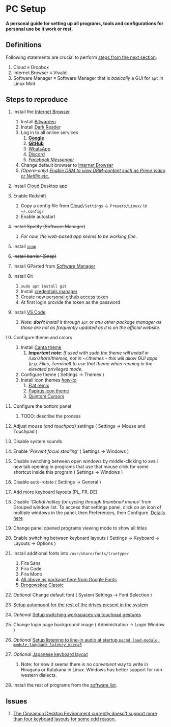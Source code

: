 # PC Setup
  #### A personal guide for setting up all programs, tools and configurations for personal use be it work or rest.

## Definitions
Following statements are crucial to perform [steps from the next section](#steps-to-reproduce).

1. Cloud $\equiv$ Dropbox
2. Internet Browser $\equiv$ Vivaldi
3. Software Manager $\equiv$ Software Manager that is *basically* a GUI for `apt` in Linux Mint

## Steps to reproduce

1. Install the [Internet Browser](#definitions)
   1. Install [Bitwarden](https://bitwarden.com/#download)
   2. Install [Dark Reader](https://chrome.google.com/webstore/detail/dark-reader/eimadpbcbfnmbkopoojfekhnkhdbieeh)
   3. Log in to all online services
      1. [**Google**](accounts.google.com/)
      2. [**GitHub**](https://github.com/login)
      3. [WhatsApp](https://web.whatsapp.com/)
      4. [Discord](https://discordapp.com/channels/@me)
      5. [*Facebook Messenger*](https://www.messenger.com/)
   4. Change default browser to [Internet Browser](#definitions)
   5. *(Opera-only) [Enable DRM to view DRM-content such as Prime Video or Netflix etc.](https://forums.opera.com/topic/28663/widevine-and-opera/29)*

2. Install [Cloud](#definitions) Desktop app

3. Enable Redshift
   1. Copy a config file from [Cloud](#definitions)`/Settings & Presets/Linux/` to `~/.config/`
   2. Enable autostart

4. ~~Install Spotify (Software Manager)~~
   1. *For now, the web-based app seems to be working fine.*

5. Install [`snap`](https://snapcraft.io/docs/installing-snap-on-linux-mint)

6. ~~Install barrier (Snap)~~

7. Install GParted from [Software Manager](#definitions)

8. Install Git
   1. `sudo apt install git`
   2. Install [credentials manager](https://stackoverflow.com/questions/36585496/error-when-using-git-credential-helper-with-gnome-keyring-as-sudo/40312117#40312117)
   3. Create new [personal github access token](https://github.com/settings/tokens)
   4. At first login provide the token as the password

9. Install [VS Code](https://code.visualstudio.com/)
   1.  *Note: __don't__ install it through `apt` or anu other package manager as those are not as frequently updated as it is on the official website*.

10. Configure theme and colors
    1. Install [Canta theme](https://github.com/vinceliuice/Canta-theme)
       1. *__Important note__: If used with sudo the theme will install in /usr/share/themes, not in ~/.themes - this will allow GUI apps (e.g. Files, Terminal) to use that theme when running in the elevated privileges mode.*
    2. Configure theme
       ( Settings $\to$ Themes )
    3. Install icon themes *[how-to](https://itsfoss.com/install-icon-linux-mint/)*
       1. [Flat remix](https://drasite.com/flat-remix )
       2. [Papirus icon theme](https://github.com/PapirusDevelopmentTeam/papirus-icon-theme#installation)
       <!-- spellchecker: disable-next-line -->
       3. [Quintom Cursors](https://www.gnome-look.org/p/1329799/)

11. Configure the bottom panel
    1.  TODO: describe the process

12. Adjust mouse *(and touchpad)* settings ( Settings $\to$ Mouse and Touchpad )

13. Disable system sounds

14. Enable *'Prevent focus stealing'* ( Settings $\to$ Windows )

15. Disable switching between open windows by middle-clicking to avail new tab opening in programs that use that mouse click for some shortcut inside this program ( Settings $\to$ Windows )

16. Disable auto-rotate ( Settings $\to$ General )

17. Add more keyboard layouts (PL, FR, DE)

18. Disable *'Global hotkey for cycling through thumbnail menus'* from Grouped window list. To access that settings panel, click on an icon of multiple windows in the panel, then Preferences, then Configure. [Details here](https://forums.linuxmint.com/viewtopic.php?t=291898)

19. Change panel opened programs viewing mode to show all titles

20. Enable switching between keyboard layouts ( Settings $\to$ Keyboard $\to$ Layouts $\to$ Options )

21. Install additional fonts into `/usr/share/fonts/truetype/`
    1.  Fira Sans
    2.  Fira Code
    3.  Fira Mono
    4.  [All above as package here from Google Fonts](https://fonts.google.com/selection?query=fira&selection.family=Fira+Code%7CFira+Mono%7CFira+Sans)
    5.  [Drogowskaz Classic](http://www.drogowskazclassic.pl/pismo.php)

22. *Optional* Change default font ( System Settings $\to$ Font Selection )

23. [Setup automount for the rest of the drives present in the system](https://fossbytes.com/how-to-auto-mount-partitions-on-boot-in-linux-easily/)

24. *Optional* [Setup switching workspaces via touchpad gestures](https://github.com/Hikari9/comfortable-swipe)

25. Change login page background image ( Administration $\to$ Login Window )
<!-- spellchecker: disable-next-line -->
26. *Optional* [Setup listening to line-in audio at startup `pacmd load-module module-loopback latency_msec=5`](https://unix.stackexchange.com/questions/263274/pipe-mix-line-in-to-output-in-pulseaudio)

27. *Optional* [Japanese keyboard layout](https://forums.linuxmint.com/viewtopic.php?t=160272)
    1.  Note: for now it seems there is no *convenient* way to write in Hiragana or Katakana in Linux. Windows has better support for non-western dialects.

29. Install the rest of programs from the [software list](software-list.md).

## Issues

1. [The Cinnamon Desktop Environment currently doesn't support more than four keyboard layouts for some odd reason.](https://github.com/linuxmint/cinnamon/issues/3212#issuecomment-337725452)
